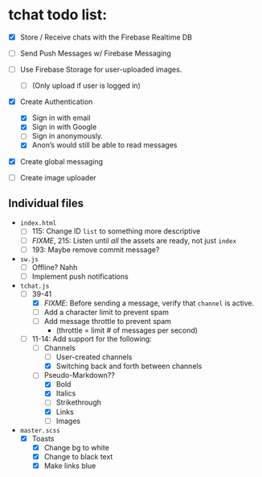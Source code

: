 # tchat todo list:
- [x] Store / Receive chats with the Firebase Realtime DB
- [ ] Send Push Messages w/ Firebase Messaging
- [ ] Use Firebase Storage for user-uploaded images.
    - [ ] (Only upload if user is logged in)
- [x] Create Authentication
    - [x] Sign in with email
    - [x] Sign in with Google
    - [ ] Sign in anonymously.
    - [x] Anon’s would still be able to read messages
- [x] Create global messaging
- [ ] Create image uploader


## Individual files
- `index.html`
    - [ ] 115: Change ID `list` to something more descriptive
    - [ ] *FIXME*, 215: Listen until *all* the assets are ready, not just `index`
    - [ ] 193: Maybe remove commit message?
- `sw.js`
    - [ ] Offline? Nahh
    - [ ] Implement push notifications
- `tchat.js`
    - [ ] 39-41
        - [x] *FIXME*: Before sending a message, verify that `channel` is active.
        - [ ] Add a character limit to prevent spam
        - [ ] Add message throttle to prevent spam
            - (throttle = limit # of messages per second)
    - [ ] 11-14: Add support for the following:
        - [ ] Channels
            - [ ] User-created channels
            - [x] Switching back and forth between channels
        - [ ] Pseudo-Markdown??
            - [x] Bold
            - [x] Italics
            - [ ] Strikethrough
            - [x] Links
            - [ ] Images
- `master.scss`
    - [x] Toasts
        - [x] Change bg to white
        - [x] Change to black text
        - [x] Make links blue
